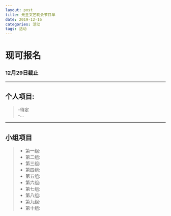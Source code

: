 ```yaml
---
layout: post
title: 元旦文艺晚会节目单
date: 2019-12-16
categories: 活动
tags: 活动 
---
```


# **现可报名**






### **12月29日截止**  
---  
## **个人项目:**  
> -待定  
> -…  

***
## **小组项目**
> - 第一组:  
> - 第二组:  
> - 第三组:  
> - 第四组:  
> - 第五组:  
> - 第六组:  
> - 第七组:  
> - 第八组:  
> - 第九组:  
> - 第十组:  
